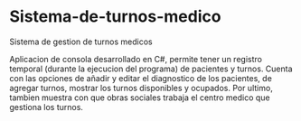 # Sistema-de-turnos-medico

Sistema de gestion de turnos medicos 

Aplicacion de consola desarrollado en C#, permite tener un registro temporal (durante la ejecucion del programa) de pacientes y turnos. 
Cuenta con las opciones de añadir y editar el diagnostico de los pacientes, de agregar turnos, mostrar los turnos disponibles y ocupados.
Por ultimo, tambien muestra con que obras sociales trabaja el centro medico que gestiona los turnos.
